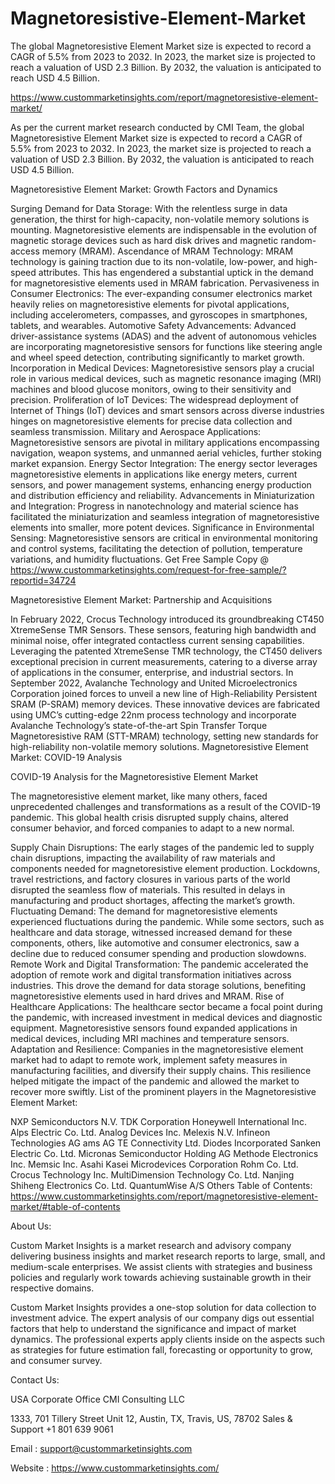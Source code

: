 # Magnetoresistive-Element-Market
The global Magnetoresistive Element Market size is expected to record a CAGR of 5.5% from 2023 to 2032. In 2023, the market size is projected to reach a valuation of USD 2.3 Billion. By 2032, the valuation is anticipated to reach USD 4.5 Billion.

https://www.custommarketinsights.com/report/magnetoresistive-element-market/

As per the current market research conducted by CMI Team, the global Magnetoresistive Element Market size is expected to record a CAGR of 5.5% from 2023 to 2032. In 2023, the market size is projected to reach a valuation of USD 2.3 Billion. By 2032, the valuation is anticipated to reach USD 4.5 Billion.

Magnetoresistive Element Market: Growth Factors and Dynamics

Surging Demand for Data Storage: With the relentless surge in data generation, the thirst for high-capacity, non-volatile memory solutions is mounting. Magnetoresistive elements are indispensable in the evolution of magnetic storage devices such as hard disk drives and magnetic random-access memory (MRAM).
Ascendance of MRAM Technology: MRAM technology is gaining traction due to its non-volatile, low-power, and high-speed attributes. This has engendered a substantial uptick in the demand for magnetoresistive elements used in MRAM fabrication.
Pervasiveness in Consumer Electronics: The ever-expanding consumer electronics market heavily relies on magnetoresistive elements for pivotal applications, including accelerometers, compasses, and gyroscopes in smartphones, tablets, and wearables.
Automotive Safety Advancements: Advanced driver-assistance systems (ADAS) and the advent of autonomous vehicles are incorporating magnetoresistive sensors for functions like steering angle and wheel speed detection, contributing significantly to market growth.
Incorporation in Medical Devices: Magnetoresistive sensors play a crucial role in various medical devices, such as magnetic resonance imaging (MRI) machines and blood glucose monitors, owing to their sensitivity and precision.
Proliferation of IoT Devices: The widespread deployment of Internet of Things (IoT) devices and smart sensors across diverse industries hinges on magnetoresistive elements for precise data collection and seamless transmission.
Military and Aerospace Applications: Magnetoresistive sensors are pivotal in military applications encompassing navigation, weapon systems, and unmanned aerial vehicles, further stoking market expansion.
Energy Sector Integration: The energy sector leverages magnetoresistive elements in applications like energy meters, current sensors, and power management systems, enhancing energy production and distribution efficiency and reliability.
Advancements in Miniaturization and Integration: Progress in nanotechnology and material science has facilitated the miniaturization and seamless integration of magnetoresistive elements into smaller, more potent devices.
Significance in Environmental Sensing: Magnetoresistive sensors are critical in environmental monitoring and control systems, facilitating the detection of pollution, temperature variations, and humidity fluctuations.
Get Free Sample Copy @ https://www.custommarketinsights.com/request-for-free-sample/?reportid=34724

Magnetoresistive Element Market: Partnership and Acquisitions

In February 2022, Crocus Technology introduced its groundbreaking CT450 XtremeSense TMR Sensors. These sensors, featuring high bandwidth and minimal noise, offer integrated contactless current sensing capabilities. Leveraging the patented XtremeSense TMR technology, the CT450 delivers exceptional precision in current measurements, catering to a diverse array of applications in the consumer, enterprise, and industrial sectors.
In September 2022, Avalanche Technology and United Microelectronics Corporation joined forces to unveil a new line of High-Reliability Persistent SRAM (P-SRAM) memory devices. These innovative devices are fabricated using UMC’s cutting-edge 22nm process technology and incorporate Avalanche Technology’s state-of-the-art Spin Transfer Torque Magnetoresistive RAM (STT-MRAM) technology, setting new standards for high-reliability non-volatile memory solutions.
Magnetoresistive Element Market: COVID-19 Analysis

COVID-19 Analysis for the Magnetoresistive Element Market

The magnetoresistive element market, like many others, faced unprecedented challenges and transformations as a result of the COVID-19 pandemic. This global health crisis disrupted supply chains, altered consumer behavior, and forced companies to adapt to a new normal.

Supply Chain Disruptions: The early stages of the pandemic led to supply chain disruptions, impacting the availability of raw materials and components needed for magnetoresistive element production. Lockdowns, travel restrictions, and factory closures in various parts of the world disrupted the seamless flow of materials. This resulted in delays in manufacturing and product shortages, affecting the market’s growth.
Fluctuating Demand: The demand for magnetoresistive elements experienced fluctuations during the pandemic. While some sectors, such as healthcare and data storage, witnessed increased demand for these components, others, like automotive and consumer electronics, saw a decline due to reduced consumer spending and production slowdowns.
Remote Work and Digital Transformation: The pandemic accelerated the adoption of remote work and digital transformation initiatives across industries. This drove the demand for data storage solutions, benefiting magnetoresistive elements used in hard drives and MRAM.
Rise of Healthcare Applications: The healthcare sector became a focal point during the pandemic, with increased investment in medical devices and diagnostic equipment. Magnetoresistive sensors found expanded applications in medical devices, including MRI machines and temperature sensors.
Adaptation and Resilience: Companies in the magnetoresistive element market had to adapt to remote work, implement safety measures in manufacturing facilities, and diversify their supply chains. This resilience helped mitigate the impact of the pandemic and allowed the market to recover more swiftly.
List of the prominent players in the Magnetoresistive Element Market:

NXP Semiconductors N.V.
TDK Corporation
Honeywell International Inc.
Alps Electric Co. Ltd.
Analog Devices Inc.
Melexis N.V.
Infineon Technologies AG
ams AG
TE Connectivity Ltd.
Diodes Incorporated
Sanken Electric Co. Ltd.
Micronas Semiconductor Holding AG
Methode Electronics Inc.
Memsic Inc.
Asahi Kasei Microdevices Corporation
Rohm Co. Ltd.
Crocus Technology Inc.
MultiDimension Technology Co. Ltd.
Nanjing Shiheng Electronics Co. Ltd.
QuantumWise A/S
Others
Table of Contents: https://www.custommarketinsights.com/report/magnetoresistive-element-market/#table-of-contents

About Us:

Custom Market Insights is a market research and advisory company delivering business insights and market research reports to large, small, and medium-scale enterprises. We assist clients with strategies and business policies and regularly work towards achieving sustainable growth in their respective domains.

Custom Market Insights provides a one-stop solution for data collection to investment advice. The expert analysis of our company digs out essential factors that help to understand the significance and impact of market dynamics. The professional experts apply clients inside on the aspects such as strategies for future estimation fall, forecasting or opportunity to grow, and consumer survey.

Contact Us:

USA Corporate Office
CMI Consulting LLC

1333, 701 Tillery Street Unit 12, Austin, TX, Travis, US, 78702
Sales & Support +1 801 639 9061

Email : support@custommarketinsights.com

Website : https://www.custommarketinsights.com/
